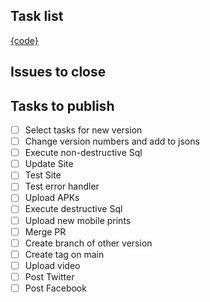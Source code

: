 ## Task list

[{code}](https://github.com/darakeon/dfm/blob/main/docs/RELEASES.md#{code})

## Issues to close

<!-- Put a list of issues that will be closed -->

## Tasks to publish

- [ ] Select tasks for new version
- [ ] Change version numbers and add to jsons
- [ ] Execute non-destructive Sql
- [ ] Update Site
- [ ] Test Site
- [ ] Test error handler
- [ ] Upload APKs
- [ ] Execute destructive Sql
- [ ] Upload new mobile prints
- [ ] Merge PR
- [ ] Create branch of other version
- [ ] Create tag on main
- [ ] Upload video
- [ ] Post Twitter
- [ ] Post Facebook
